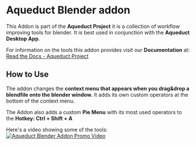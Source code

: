 # Aqueduct Blender addon
This Addon is part of the **Aqueduct Project** it is a collection of workflow
improving tools for blender. It is best used in conjunction with the **Aqueduct
Desktop App**.

For information on the tools this addon provides visit our **Documentation** at:  
[Read the Docs - Aqueduct Project](https://aqueduct-project.rtfd.io)


## How to Use
The addon changes the **context menu that appears when you drag&drop a blendfile onto the blender window.**
It adds its own custom operators at the bottom of the context menu.

The Addon also adds a custom **Pie Menu** with its most used operators to the **Hotkey: Ctrl + Shift + A**

Here's a video showing some of the tools:  
[![Aqueduct Blender Addon Promo Video](http://img.youtube.com/vi/nV353pijQUo/0.jpg)](http://www.youtube.com/watch?v=nV353pijQUo)

